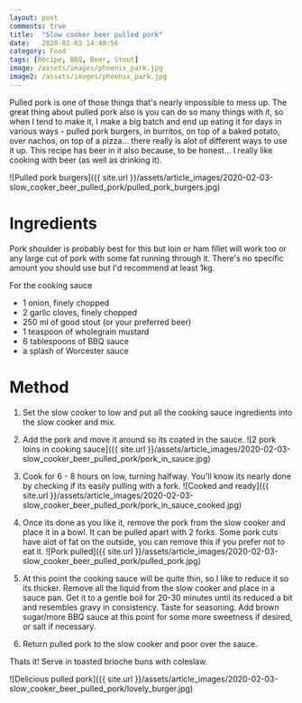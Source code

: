 ```yaml
---
layout: post
comments: true
title:  "Slow cooker beer pulled pork"
date:   2020-02-03 14:40:56
category: Food
tags: [Recipe, BBQ, Beer, Stout]
image: /assets/images/phoenix_park.jpg
image2: /assets/images/phoenix_park.jpg
---
```

Pulled pork is one of those things that's nearly impossible to mess up. 
The great thing about pulled pork also is you can do so many things with it, so when I tend to make it, I make a big batch and end up eating it for days in various ways - pulled pork burgers, in burritos, on top of a baked potato, over nachos, on top of a pizza... there really is alot of different ways to use it up.
This recipe has beer in it also because, to be honest... I really like cooking with beer (as well as drinking it).

![Pulled pork burgers]({{ site.url }}/assets/article_images/2020-02-03-slow_cooker_beer_pulled_pork/pulled_pork_burgers.jpg)

# Ingredients

Pork shoulder is probably best for this but loin or ham fillet will work too or any large cut of pork with some fat running through it.
There's no specific amount you should use but I'd recommend at least 1kg.

For the cooking sauce
* 1 onion, finely chopped
* 2 garlic cloves, finely chopped
* 250 ml of good stout (or your preferred beer)
* 1 teaspoon of wholegrain mustard
* 6 tablespoons of BBQ sauce
* a splash of Worcester sauce

# Method

1. Set the slow cooker to low and put all the cooking sauce ingredients into the slow cooker and mix.
2. Add the pork and move it around so its coated in the sauce.
![2 pork loins in cooking sauce]({{ site.url }}/assets/article_images/2020-02-03-slow_cooker_beer_pulled_pork/pork_in_sauce.jpg)
3. Cook for 6 - 8 hours on low, turning halfway. You'll know its nearly done by checking if its easily pulling with a fork.
![Cooked and ready]({{ site.url }}/assets/article_images/2020-02-03-slow_cooker_beer_pulled_pork/pork_in_sauce_cooked.jpg)

4. Once its done as you like it, remove the pork from the slow cooker and place it in a bowl. It can be pulled apart with 2 forks. Some pork cuts have alot of fat on the outside, you can remove this if you prefer not to eat it.
![Pork pulled]({{ site.url }}/assets/article_images/2020-02-03-slow_cooker_beer_pulled_pork/pulled_pork.jpg)

5. At this point the cooking sauce will be quite thin, so I like to reduce it so its thicker. Remove all the liquid from the slow cooker and place in a sauce pan. Get it to a gentle boil for 20-30 minutes until its reduced a bit and resembles gravy in consistency. Taste for seasoning. Add brown sugar/more BBQ sauce at this point for some more sweetness if desired, or salt if necessary.
6. Return pulled pork to the slow cooker and poor over the sauce.

Thats it! Serve in toasted brioche buns with coleslaw.

![Delicious pulled pork]({{ site.url }}/assets/article_images/2020-02-03-slow_cooker_beer_pulled_pork/lovely_burger.jpg)
